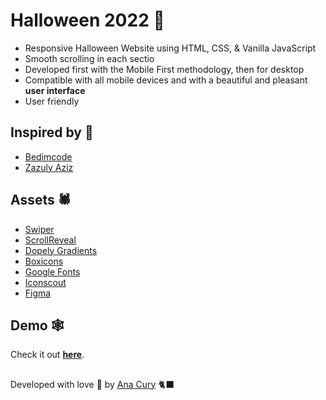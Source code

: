 # Halloween 2022 🎃

- Responsive Halloween Website using HTML, CSS, & Vanilla JavaScript
- Smooth scrolling in each sectio
- Developed first with the Mobile First methodology, then for desktop
- Compatible with all mobile devices and with a beautiful and pleasant **user interface**
- User friendly

## Inspired by 👻

- [Bedimcode](https://github.com/bedimcode)
- [Zazuly Aziz](https://www.figma.com/community/file/898410101241932232)

## Assets 🕷️

- [Swiper](https://github.com/nolimits4web/swiper)
- [ScrollReveal](https://github.com/jlmakes/scrollreveal)
- [Dopely Gradients](https://colors.dopely.top/gradients)
- [Boxicons](https://boxicons.com/)
- [Google Fonts](https://fonts.google.com/)
- [Iconscout](https://iconscout.com/)
- [Figma](https://www.figma.com/community/file/898410101241932232)

## Demo 🕸️

Check it out **[here](https://anacury.github.io/vanilla-js-halloween/)**.

##
Developed with love 💛 by [Ana Cury](https://github.com/anacury/) 🐈‍⬛
